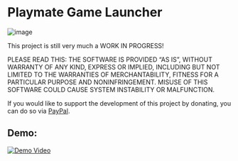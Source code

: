 # Playmate Game Launcher

![image](https://user-images.githubusercontent.com/20888782/229572972-f3e26f31-e7c4-47e3-8b29-4398a4375f6b.png)

This project is still very much a WORK IN PROGRESS!

PLEASE READ THIS: THE SOFTWARE IS PROVIDED “AS IS”, WITHOUT WARRANTY OF ANY KIND, EXPRESS OR IMPLIED, INCLUDING BUT NOT LIMITED TO THE WARRANTIES OF MERCHANTABILITY, FITNESS FOR A PARTICULAR PURPOSE AND NONINFRINGEMENT. MISUSE OF THIS SOFTWARE COULD CAUSE SYSTEM INSTABILITY OR MALFUNCTION.

If you would like to support the development of this project by donating, you can do so via [PayPal](https://www.paypal.me/JamesCJ60).

## Demo:
[![Demo Video](https://img.youtube.com/vi/JWYWXzEWq8g/0.jpg)](https://youtu.be/JWYWXzEWq8g)
